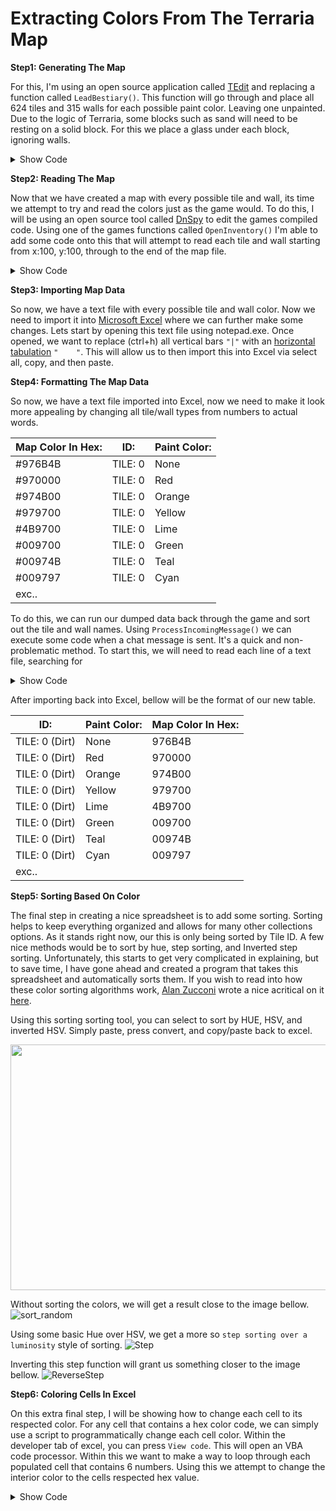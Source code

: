 # Extracting Colors From The Terraria Map


 **Step1: Generating The Map**
 
For this, I'm using an open source application called [TEdit](https://github.com/TEdit/Terraria-Map-Editor) and replacing a function called `LeadBestiary()`. This function will go through and place all 624 tiles and 315 walls for each possible paint color. Leaving one unpainted. Due to the logic of Terraria, some blocks such as sand will need to be resting on a solid block. For this we place a glass under each block, ignoring walls.

<details><summary>Show Code</summary>
 
```c#
public void LoadBestiary()
{
    // Stage World Vars
    int minx = 100;
    int maxx = this._wvm.CurrentWorld.TilesWide - 100;
    int miny = 100;
    int maxy = this._wvm.CurrentWorld.TilesHigh - 100;
    
    // Reset Vars
    int tile = 0;
    int paint = 0;
    bool useGlass = false;
    
    // First Do Tiles
    for (int x = minx; x < maxx; x++)
    {
        for (int y = miny; y < maxy; y++)
        {
            try
            {
                if (!useGlass)
                {
                    this._wvm.CurrentWorld.Tiles[x, y].Type = (ushort)tile;
                    this._wvm.CurrentWorld.Tiles[x, y].IsActive = true;
                    this._wvm.CurrentWorld.Tiles[x, y].TileColor = (byte)paint;
                    if (tile == 624 && paint == 31)
                    {
                        // Define New Vars
                        minx = (x + 2);
                        goto LeaveTileLoop;
                    }

                    if (paint == 31)
                    {
                        tile++;
                        paint = 0;
                    }
                    else
                    {
                        paint++;
                    }

                    useGlass = true;
                }
                else
                {
                    this._wvm.CurrentWorld.Tiles[x, y].Type = (ushort)54;
                    this._wvm.CurrentWorld.Tiles[x, y].IsActive = true;
                    useGlass = false;
                }
            }
            catch (Exception)
            {
                MessageBox.Show("Error.");
            }
        }

        // Offset Right
        x++;
    }

    LeaveTileLoop:
    
    // Reset Vars
    tile = 1;
    paint = 0;
    
    // Next Do Walls
    for (int x = minx; x < maxx; x++)
    {
        for (int y = miny; y < maxy; y++)
        {
            try
            {
                this._wvm.CurrentWorld.Tiles[x, y].Wall = (ushort)tile;
                this._wvm.CurrentWorld.Tiles[x, y].WallColor = (byte)paint;
                if (tile == 315 && paint == 31)
                {
                    // Define New Vars
                    minx = x;
                    goto LeaveWallLoop;
                }

                if (paint == 31)
                {
                    tile++;
                    paint = 0;
                }
                else
                {
                    paint++;
                }
            }
            catch (Exception)
            {
                MessageBox.Show("Error.");
            }
        }
    }

    LeaveWallLoop:
        System.Windows.Forms.MessageBox.Show("Finished.");
}
```
</details>

 **Step2: Reading The Map**
 
 Now that we have created a map with every possible tile and wall, its time we attempt to try and read the colors just as the game would. To do this, I will be using an open source tool called [DnSpy](https://github.com/dnSpy/dnSpy) to edit the games compiled code. Using one of the games functions called `OpenInventory()` I'm able to add some code onto this that will attempt to read each tile and wall starting from x:100, y:100, through to the end of the map file.
 
<details><summary>Show Code</summary>
 
 ```c#
private static void OpenInventory()
{
    int minTilesX = 100;
    int maxTilesX = Main.maxTilesX;
    int minTilesY = 100;
    int maxTilesY = Main.maxTilesY;
    for (int i = minTilesX; i < maxTilesX; i++)
    {
        for (int j = minTilesY; j < maxTilesY; j++)
        {
            try
            {
                MapTile mapTile = Main.Map[i, j];
                if (Main.tile[i, j].wall != 0)
                {
                    File.AppendAllText("C:\\Program Files (x86)\\Steam\\steamapps\\common\\Terraria\\colors.txt", string.Concat(new object[]{MapHelper.GetMapTileXnaColor(ref mapTile).Hex3().ToUpper(), "|", "WALL: " + Main.tile[i, j].wall, "|", GetPaintFromByte(Main.tile[i, j].wallColor()), Environment.NewLine}));
                }
                else
                {
                    File.AppendAllText("C:\\Program Files (x86)\\Steam\\steamapps\\common\\Terraria\\colors.txt", string.Concat(new object[]{MapHelper.GetMapTileXnaColor(ref mapTile).Hex3().ToUpper(), "|", "TILE: " + Main.tile[i, j].type, "|", GetPaintFromByte(Main.tile[i, j].color()), Environment.NewLine}));
                }
            }
            catch (Exception)
            {
                MessageBox.Show("Error.");
            }
        }
    }
}

public static string GetPaintFromByte(byte color)
{
    string result = "None";
    if (color == 0)
    {
        result = "None";
    }
    else if (color == 1)
    {
        result = "Red";
    }
    else if (color == 2)
    {
        result = "Orange";
    }
    else if (color == 3)
    {
        result = "Yellow";
    }
    else if (color == 4)
    {
        result = "Lime";
    }
    else if (color == 5)
    {
        result = "Green";
    }
    else if (color == 6)
    {
        result = "Teal";
    }
    else if (color == 7)
    {
        result = "Cyan";
    }
    else if (color == 8)
    {
        result = "SkyBlue";
    }
    else if (color == 9)
    {
        result = "Blue";
    }
    else if (color == 10)
    {
        result = "Purple";
    }
    else if (color == 11)
    {
        result = "Violet";
    }
    else if (color == 12)
    {
        result = "Pink";
    }
    else if (color == 13)
    {
        result = "DeepRed";
    }
    else if (color == 14)
    {
        result = "DeepOrange";
    }
    else if (color == 15)
    {
        result = "DeepYellow";
    }
    else if (color == 16)
    {
        result = "DeepLime";
    }
    else if (color == 17)
    {
        result = "DeepGreen";
    }
    else if (color == 18)
    {
        result = "DeepTeal";
    }
    else if (color == 19)
    {
        result = "DeepCyan";
    }
    else if (color == 20)
    {
        result = "DeepSkyBlue";
    }
    else if (color == 21)
    {
        result = "DeepBlue";
    }
    else if (color == 22)
    {
        result = "DeepPurple";
    }
    else if (color == 23)
    {
        result = "DeepViolet";
    }
    else if (color == 24)
    {
        result = "DeepPink";
    }
    else if (color == 25)
    {
        result = "Black";
    }
    else if (color == 26)
    {
        result = "White";
    }
    else if (color == 27)
    {
        result = "Gray";
    }
    else if (color == 28)
    {
        result = "Brown";
    }
    else if (color == 29)
    {
        result = "Shadow";
    }
    else if (color == 30)
    {
        result = "Negative";
    }
    else if (color == 31)
    {
        result = "Illuminant";
    }

    return result;
}
  ```
</details>
    
 **Step3: Importing Map Data**
 
So now, we have a text file with every possible tile and wall color. Now we need to import it into [Microsoft Excel](https://www.microsoft.com/en-us/microsoft-365/excel) where we can further make some changes. Lets start by opening this text file using notepad.exe. Once opened, we want to replace (ctrl+h) all vertical bars `"|"` with an [horizontal tabulation](http://www.unicode-symbol.com/u/0009.html) `"	"`.  This will allow us to then import this into Excel via select all, copy, and then paste.
 
 
 **Step4: Formatting The Map Data**
 
 So now, we have a text file imported into Excel, now we need to make it look more appealing by changing all tile/wall types from numbers to actual words.

| Map Color In Hex: | ID: | Paint Color: |
|-------------------|-----|--------------|
|#976B4B|TILE: 0|None|
|#970000|TILE: 0|Red|
|#974B00|TILE: 0|Orange|
|#979700|TILE: 0|Yellow|
|#4B9700|TILE: 0|Lime|
|#009700|TILE: 0|Green|
|#00974B|TILE: 0|Teal|
|#009797|TILE: 0|Cyan|
|exc..|||

To do this, we can run our dumped data back through the game and sort out the tile and wall names. Using `ProcessIncomingMessage()` we can execute some code when a chat message is sent. It's a quick and non-problematic method.  To start this, we will need to read each line of a text file, searching for 

<details><summary>Show Code</summary>
 
```c#
public void ProcessIncomingMessage(ChatMessage message, int clientId)
{
    try
    {
        foreach (string line in File.ReadAllLines(@"C:\Program Files (x86)\Steam\steamapps\common\Terraria\colors.txt"))
        {
            // Get first four chars of string
            if (line.Substring(0, 4) == "WALL")
            {
                // Adjust strings
                string wallid = line.Replace("WALL: ", "");
                if (wallid.Length == 1)
                {
                    // Save text
                    File.AppendAllText(@"C:\Program Files (x86)\Steam\steamapps\common\Terraria\colorsOut.txt", string.Concat(new object[]{"WALL: ", wallid, "   (", Terraria.ID.WallID.Search.GetName(int.Parse(wallid)), ")", Environment.NewLine}));
                }
                else if (wallid.Length == 2)
                {
                    // Save text
                    File.AppendAllText(@"C:\Program Files (x86)\Steam\steamapps\common\Terraria\colorsOut.txt", string.Concat(new object[]{"WALL: ", wallid, "  (", Terraria.ID.WallID.Search.GetName(int.Parse(wallid)), ")", Environment.NewLine}));
                }
                else if (wallid.Length == 3)
                {
                    // Save text
                    File.AppendAllText(@"C:\Program Files (x86)\Steam\steamapps\common\Terraria\colorsOut.txt", string.Concat(new object[]{"WALL: ", wallid, " (", Terraria.ID.WallID.Search.GetName(int.Parse(wallid)), ")", Environment.NewLine}));
                }
            }
            else if (line.Substring(0, 4) == "TILE")
            {
                // Adjust strings
                string tileid = line.Replace("TILE: ", "");
                if (tileid.Length == 1)
                {
                    // Save text
                    File.AppendAllText(@"C:\Program Files (x86)\Steam\steamapps\common\Terraria\colorsOut.txt", string.Concat(new object[]{"TILE: ", tileid, "   (", Terraria.ID.TileID.Search.GetName(int.Parse(tileid)), ")", Environment.NewLine}));
                }
                else if (tileid.Length == 2)
                {
                    // Save text
                    File.AppendAllText(@"C:\Program Files (x86)\Steam\steamapps\common\Terraria\colorsOut.txt", string.Concat(new object[]{"TILE: ", tileid, "  (", Terraria.ID.TileID.Search.GetName(int.Parse(tileid)), ")", Environment.NewLine}));
                }
                else if (tileid.Length == 3)
                {
                    // Save text
                    File.AppendAllText(@"C:\Program Files (x86)\Steam\steamapps\common\Terraria\colorsOut.txt", string.Concat(new object[]{"TILE: ", tileid, " (", Terraria.ID.TileID.Search.GetName(int.Parse(tileid)), ")", Environment.NewLine}));
                }
            }
        }

        MessageBox.Show("Task Completed");
    }
    catch (Exception)
    {
        MessageBox.Show("Error Saving Data");
    }
}
```
</details>

After importing back into Excel, bellow will be the format of our new table.

| ID: | Paint Color: | Map Color In Hex: |
|-----|--------------|-------------------|
|TILE: 0 (Dirt)|None|976B4B|
|TILE: 0 (Dirt)|Red|970000|
|TILE: 0 (Dirt)|Orange|974B00|
|TILE: 0 (Dirt)|Yellow|979700|
|TILE: 0 (Dirt)|Lime|4B9700|
|TILE: 0 (Dirt)|Green|009700|
|TILE: 0 (Dirt)|Teal|00974B|
|TILE: 0 (Dirt)|Cyan|009797|
|exc..|||


 **Step5: Sorting Based On Color**
 
 The final step in creating a nice spreadsheet is to add some sorting. Sorting helps to keep everything organized and allows for many other collections options. As it stands right now, our this is only being sorted by Tile ID. A few nice methods would be to sort by hue, step sorting, and Inverted step sorting. Unfortunately, this starts to get very complicated in explaining, but to save time, I have gone ahead and created a program that takes this spreadsheet and automatically sorts them. If you wish to read into how these color sorting algorithms work, [Alan Zucconi](https://www.alanzucconi.com/ "View all posts by Alan Zucconi") wrote a nice acritical on it [here](https://www.alanzucconi.com/2015/09/30/colour-sorting/).
 
Using this sorting sorting tool, you can select to sort by HUE, HSV, and inverted HSV. Simply paste, press convert, and copy/paste back to excel. 
<p align="center">
  <img width="799" height="393" src="https://user-images.githubusercontent.com/33048298/180627810-4b43d413-0899-4974-ac9a-73f2d87ac01e.PNG">
</p>

Without sorting the colors, we will get a result close to the image bellow.
![sort_random](https://user-images.githubusercontent.com/33048298/180627851-49cd4897-0ec9-43bd-92a5-b6ca94dd1739.png)

Using some basic Hue over HSV, we get a more so `step sorting over a luminosity` style of sorting.
![Step](https://user-images.githubusercontent.com/33048298/180627893-5584ed6d-d0a4-4e53-a75f-c8adb3ad40ef.png)

Inverting this step function will grant us something closer to the image bellow.
![ReverseStep](https://user-images.githubusercontent.com/33048298/180627900-7595697e-05f2-42c5-8e24-26843c376427.png)


 **Step6: Coloring Cells In Excel**
 
 On this extra final step, I will be showing how to change each
 cell to its respected color. For any cell that contains a hex color code, we can simply use a script to programmatically change each cell color. Within the developer tab of excel, you can press `View code`. This will open an VBA code processor. Within this we want to make a way to loop through each populated cell that contains 6 numbers. Using this we attempt to change the interior color to the cells respected hex value.

<details><summary>Show Code</summary>
 
```vba
Private Sub Worksheet_Change(ByVal Target As Range)
    On Error GoTo bm_Safe_Exit
    Application.EnableEvents = False
    Dim rng As Range, clr As String
    For Each rng In Target
        If Len(rng.Value2) = 6 Then
            clr = rng.Value2
            rng.Interior.Color = _
              RGB(Application.Hex2Dec(Left(clr, 2)), _
                Application.Hex2Dec(Mid(clr, 3, 2)), _
                Application.Hex2Dec(Right(clr, 2)))
        End If
    Next rng
    
bm_Safe_Exit:
    Application.EnableEvents = True
End Sub
```
<details>
